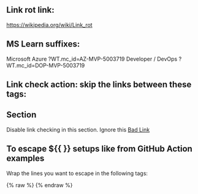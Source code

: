 ## Link rot link:
https://wikipedia.org/wiki/Link_rot

## MS Learn suffixes:
Microsoft Azure	        ?WT.mc_id=AZ-MVP-5003719
Developer / DevOps	    ?WT.mc_id=DOP-MVP-5003719



## Link check action: skip the links between these tags:

<!-- markdown-link-check-disable -->
## Section

Disable link checking in this section. Ignore this [Bad Link](https://exampleexample.cox)
<!-- markdown-link-check-enable -->

## To escape ${{ }} setups like from GitHub Action examples
Wrap the lines you want to escape in the following tags:

{% raw  %}
{% endraw  %}